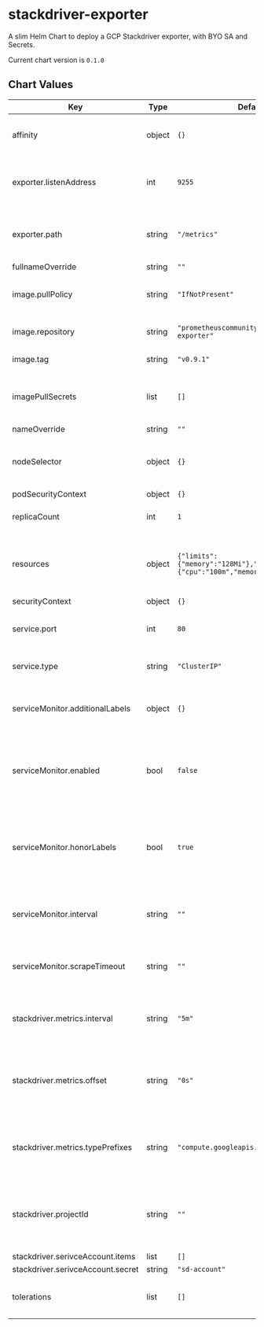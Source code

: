 stackdriver-exporter
====================
A slim Helm Chart to deploy a GCP Stackdriver exporter, with BYO SA and Secrets.

Current chart version is `0.1.0`





## Chart Values

| Key | Type | Default | Description |
|-----|------|---------|-------------|
| affinity | object | `{}` | Adding any affinity for your deployment. |
| exporter.listenAddress | int | `9255` | What port should be used for the exporter to run on. |
| exporter.path | string | `"/metrics"` | What path should be used for the exporter to run on. |
| fullnameOverride | string | `""` |  |
| image.pullPolicy | string | `"IfNotPresent"` | Pull Policy to use within Cluster. |
| image.repository | string | `"prometheuscommunity/stackdriver-exporter"` | Image repository to use. |
| image.tag | string | `"v0.9.1"` | Image tag to use. |
| imagePullSecrets | list | `[]` | Providing image pull secrets when needed. |
| nameOverride | string | `""` |  |
| nodeSelector | object | `{}` | Adding a Node selector for your deployment. |
| podSecurityContext | object | `{}` |  |
| replicaCount | int | `1` | Amount of replicas to run. |
| resources | object | `{"limits":{"memory":"128Mi"},"requests":{"cpu":"100m","memory":"128Mi"}}` | define custom resources to use for your deployment. |
| securityContext | object | `{}` |  |
| service.port | int | `80` | Define which port to for your service. |
| service.type | string | `"ClusterIP"` | Define service type to deploy. |
| serviceMonitor.additionalLabels | object | `{}` | Adding any additional labels to the service monitor. |
| serviceMonitor.enabled | bool | `false` | Deploy a Prometheus Service Monitor along with the exporter. |
| serviceMonitor.honorLabels | bool | `true` | if true, label conflicts are resolved by keeping label values from the scraped data |
| serviceMonitor.interval | string | `""` | Set scraping interval for the service monitor. |
| serviceMonitor.scrapeTimeout | string | `""` | Set scraping time out for the service monitor. |
| stackdriver.metrics.interval | string | `"5m"` | Interval in which stackdriver should be queried. |
| stackdriver.metrics.offset | string | `"0s"` | Set off set of data to retrieve, may be needed for some metrics. |
| stackdriver.metrics.typePrefixes | string | `"compute.googleapis.com/instance/cpu"` | Comma seperated list of metrics to query in stackdriver. |
| stackdriver.projectId | string | `""` | Define which google Project to query for stackdriver metrics. |
| stackdriver.serivceAccount.items | list | `[]` |  |
| stackdriver.serivceAccount.secret | string | `"sd-account"` |  |
| tolerations | list | `[]` | Adding any tolerations to your deployment. |
